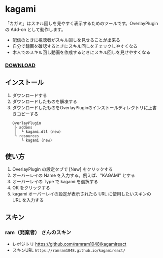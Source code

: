 # kagami

「カガミ」はスキル回しを見やすく表示するためのツールです。OverlayPlugin の Add-on として動作します。  

* 配信のときに視聴者がスキル回しを見せることが出来る
* 自分で録画を確認するときにスキル回しをチェックしやすくなる
* 木人でのスキル回し動画を作成するときにスキル回しを見せやすくなる

### **[DOWNLOAD](<https://github.com/anoyetta-academy/kagami/releases>)**

## インストール
1. ダウンロードする
2. ダウンロードしたものを解凍する
3. ダウンロードしたものをOverlayPluginのインストールディレクトリに上書きコピーする
   ```
   OverlayPlugin
    ├ addons
    │  └ kagami.dll (new)
    └ resources
       └ kagami (new)
   ```

## 使い方
1. OverlayPlugin の設定タブで [New] をクリックする
2. オーバーレイの Name を入力する。例えば、"KAGAMI" とする
3. オーバーレイの Type で kagami を選択する
4. OK をクリックする
5. kagami オーバーレイの設定が表示されたら URL に使用したいスキンの URL を入力する

## スキン
### ram（発案者） さんのスキン
* レポジトリ
https://github.com/ramram1048/kagamireact  
* スキンURL
```https://ramram1048.github.io/kagamireact/```

